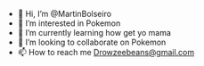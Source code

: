 - 👋 Hi, I’m @MartinBolseiro
- 👀 I’m interested in Pokemon
- 🌱 I’m currently learning how get yo mama
- 💞️ I’m looking to collaborate on Pokemon
- 📫 How to reach me Drowzeebeans@gmail.com

<!---
MartinBolseiro/MartinBolseiro is a ✨ special ✨ repository because its `README.md` (this file) appears on your GitHub profile.
You can click the Preview link to take a look at your changes.
--->

